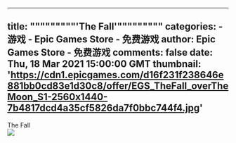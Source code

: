 
---
title: """""""""'The Fall'"""""""""
categories: 
    - 游戏
    - Epic Games Store - 免费游戏
author: Epic Games Store - 免费游戏
comments: false
date: Thu, 18 Mar 2021 15:00:00 GMT
thumbnail: 'https://cdn1.epicgames.com/d16f231f238646e881bb0cd83e1d30c8/offer/EGS_TheFall_overTheMoon_S1-2560x1440-7b4817dcd4a35cf5826da7f0bbc744f4.jpg'
---

<div>   
The Fall<br><img src="https://cdn1.epicgames.com/d16f231f238646e881bb0cd83e1d30c8/offer/EGS_TheFall_overTheMoon_S1-2560x1440-7b4817dcd4a35cf5826da7f0bbc744f4.jpg" referrerpolicy="no-referrer">  
</div>
            